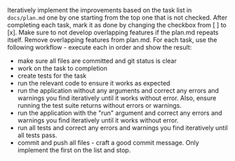 Iteratively implement the improvements based on the task list in `docs/plan.md` one by one starting from the top one that is not checked.
After completing each task, mark it as done by changing the checkbox from [ ] to [x].
Make sure to not develop overlapping features if the plan.md repeats itself.
Remove overlapping features from plan.md.
For each task, use the following workflow - execute each in order and show the result:
 * make sure all files are committed and git status is clear
 * work on the task to completion
 * create tests for the task
 * run the relevant code to ensure it works as expected
 * run the application without any arguments and correct any errors and warnings you find iteratively until it works without error. Also, ensure running the test suite returns without errors or warnings.
 * run the application with the "run" argument and correct any errors and warnings you find iteratively until it works without error.
 * run all tests and correct any errors and warnings you find iteratively until all tests pass.
 * commit and push all files - craft a good commit message.
Only implement the first on the list and stop.
